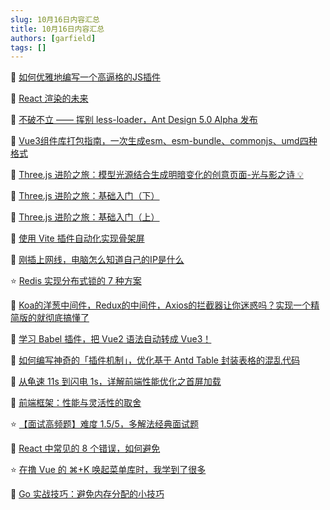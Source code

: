 ```yaml
---
slug: 10月16日内容汇总
title: 10月16日内容汇总
authors: [garfield]
tags: []
---
```


📒 [如何优雅地编写一个高逼格的JS插件](https://mp.weixin.qq.com/s/M4pDRfwCdUW0vxrAojxXZg)

📒 [React 渲染的未来](https://juejin.cn/post/7154175507280429070)

📒 [不破不立 —— 挥别 less-loader，Ant Design 5.0 Alpha 发布](https://mp.weixin.qq.com/s/ItQbMlTYFhZUJSDFty3ULA)

📒 [Vue3组件库打包指南，一次生成esm、esm-bundle、commonjs、umd四种格式](https://juejin.cn/post/7152045316294836260)

📒 [Three.js 进阶之旅：模型光源结合生成明暗变化的创意页面-光与影之诗 💡](https://juejin.cn/post/7148969678642102286)

📒 [Three.js 进阶之旅：基础入门（下）](https://juejin.cn/post/7146383940931026958)

📒 [Three.js 进阶之旅：基础入门（上）](https://juejin.cn/post/7145064095178293285)

📒 [使用 Vite 插件自动化实现骨架屏](https://mp.weixin.qq.com/s/8cguocg_1DtZkHLfAGLyXg)

📒 [刚插上网线，电脑怎么知道自己的IP是什么](https://juejin.cn/post/7153255870447484936)

⭐️ [Redis 实现分布式锁的 7 种方案](https://mp.weixin.qq.com/s/n6IEF2OinYN3slJXqc_xgw)

📒 [Koa的洋葱中间件，Redux的中间件，Axios的拦截器让你迷惑吗？实现一个精简版的就彻底搞懂了](https://juejin.cn/post/6844904039608500237)

📒 [学习 Babel 插件，把 Vue2 语法自动转成 Vue3！](https://mp.weixin.qq.com/s/khS0wkBzQe4Lxn7jHK_0vA)

📒 [如何编写神奇的「插件机制」，优化基于 Antd Table 封装表格的混乱代码](https://mp.weixin.qq.com/s/QgOslh1TwpU2cJubnNxYNw)

📒 [从龟速 11s 到闪电 1s，详解前端性能优化之首屏加载](https://mp.weixin.qq.com/s/m8kCdY7ZSr1LmDEYYOWGFA)

📒 [前端框架：性能与灵活性的取舍](https://mp.weixin.qq.com/s/9g8Ha2xu2MbhkYTO4SkehA)

⭐️ [【面试高频题】难度 1.5/5，多解法经典面试题](https://juejin.cn/post/7152708637817831432)

📒 [React 中常见的 8 个错误，如何避免](https://mp.weixin.qq.com/s/METf8Ng6Qnsu1uWGTzan8g)

⭐️ [在撸 Vue 的 ⌘+K 唤起菜单库时，我学到了很多](https://mp.weixin.qq.com/s/5AnRvwmA-U76T52FR47w8Q)

📒 [Go 实战技巧：避免内存分配的小技巧](https://mp.weixin.qq.com/s/SLouDICt3HABv_wh-sSqKw)
